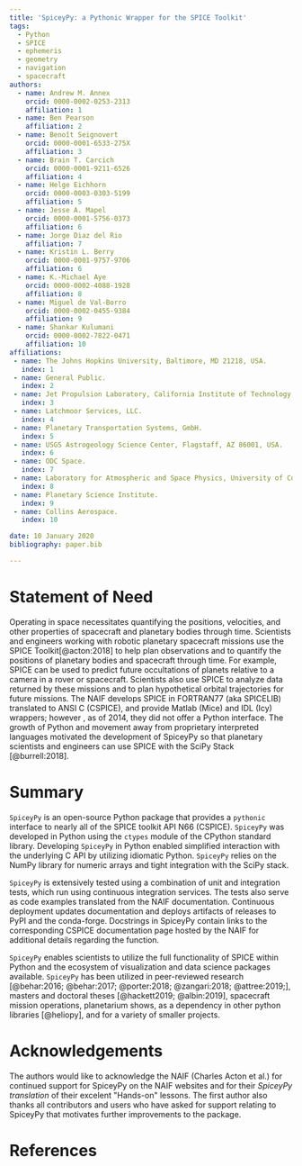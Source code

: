 ```yaml
---
title: 'SpiceyPy: a Pythonic Wrapper for the SPICE Toolkit'
tags:
  - Python
  - SPICE
  - ephemeris
  - geometry
  - navigation
  - spacecraft
authors:
  - name: Andrew M. Annex
    orcid: 0000-0002-0253-2313
    affiliation: 1
  - name: Ben Pearson
    affiliation: 2
  - name: Benoît Seignovert
    orcid: 0000-0001-6533-275X
    affiliation: 3
  - name: Brain T. Carcich
    orcid: 0000-0001-9211-6526
    affiliation: 4
  - name: Helge Eichhorn
    orcid: 0000-0003-0303-5199
    affiliation: 5
  - name: Jesse A. Mapel
    orcid: 0000-0001-5756-0373
    affiliation: 6
  - name: Jorge Diaz del Rio
    affiliation: 7
  - name: Kristin L. Berry
    orcid: 0000-0001-9757-9706
    affiliation: 6
  - name: K.-Michael Aye
    orcid: 0000-0002-4088-1928
    affiliation: 8
  - name: Miguel de Val-Borro
    orcid: 0000-0002-0455-9384
    affiliation: 9
  - name: Shankar Kulumani
    orcid: 0000-0002-7822-0471
    affiliation: 10
affiliations:
 - name: The Johns Hopkins University, Baltimore, MD 21218, USA.
   index: 1
 - name: General Public.
   index: 2
 - name: Jet Propulsion Laboratory, California Institute of Technology, Pasadena, CA 91109, USA.
   index: 3
 - name: Latchmoor Services, LLC.
   index: 4
 - name: Planetary Transportation Systems, GmbH.
   index: 5
 - name: USGS Astrogeology Science Center, Flagstaff, AZ 86001, USA.
   index: 6
 - name: ODC Space.
   index: 7
 - name: Laboratory for Atmospheric and Space Physics, University of Colorado, Boulder, CO 80303, USA.
   index: 8
 - name: Planetary Science Institute.
   index: 9
 - name: Collins Aerospace.
   index: 10

date: 10 January 2020
bibliography: paper.bib

---
```

# Statement of Need

Operating in space necessitates quantifying the positions, velocities, and other properties of spacecraft and planetary bodies through time.
Scientists and engineers working with robotic planetary spacecraft missions use the SPICE Toolkit[@acton:2018] to help plan observations
 and to quantify the positions of planetary bodies and spacecraft through time.
For example, SPICE can be used to predict future occultations of planets relative to a camera in a rover or spacecraft.
Scientists also use SPICE to analyze data returned by these missions and to plan hypothetical orbital trajectories for future missions.
The NAIF develops SPICE in FORTRAN77 (aka SPICELIB) translated to ANSI C (CSPICE), and provide Matlab (Mice) and IDL (Icy) wrappers; however
, as of 2014, they did not offer a Python interface.
The growth of Python and movement away from proprietary interpreted languages motivated the development of SpiceyPy so that planetary
 scientists and engineers can use SPICE with the SciPy Stack [@burrell:2018].

# Summary

``SpiceyPy`` is an open-source Python package that provides a ``pythonic`` interface to nearly all of the SPICE toolkit API N66 (CSPICE). 
``SpiceyPy`` was developed in Python using the ``ctypes`` module of the CPython standard library. 
Developing ``SpiceyPy`` in Python enabled simplified interaction with the underlying C API by utilizing idiomatic Python.
``SpiceyPy`` relies on the NumPy library for numeric arrays and tight integration with the SciPy stack.

``SpiceyPy`` is extensively tested using a combination of unit and integration tests, which run using continuous integration services. 
The tests also serve as code examples translated from the NAIF documentation.
Continuous deployment updates documentation and deploys artifacts of releases to PyPI and the conda-forge. Docstrings in SpiceyPy
contain links to the corresponding CSPICE documentation page hosted by the NAIF for additional details regarding the function.

``SpiceyPy`` enables scientists to utilize the full functionality of SPICE within Python and the ecosystem of visualization and data science packages available.
``SpiceyPy`` has been utilized in peer-reviewed research [@behar:2016; @behar:2017; @porter:2018; @zangari:2018; @attree:2019;], masters
 and doctoral theses [@hackett2019; @albin:2019], spacecraft mission operations, planetarium shows,
as a dependency in other python libraries [@heliopy], and for a variety of smaller projects.

# Acknowledgements
The authors would like to acknowledge the NAIF (Charles Acton et al.) for continued support for SpiceyPy on the NAIF websites and for their
*SpiceyPy translation* of their excelent "Hands-on" lessons. The first author also thanks all contributors and users who have asked for
 support relating to SpiceyPy that motivates further improvements to the package. 

# References